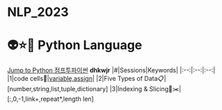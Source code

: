 # NLP_2023

# 👽⭐👿 Python Language
[Jump to Python 점프투파이썬](https://wikidocs.net/book/1)
**dhkwjr**
|#|Sessions|Keywords|
|:--:|:--:|:--:|
|1|code cells🐾|[variable,assign](https://github.com/20230212KIM/NLP_2023/blob/main/1_CodeCells_Basic_.ipynb)|
|2|Five Types of Data📋|[number,string,list,tuple,dictionary]
|3|Indexing & Slicing📌✂️|[:,0,-1,link+,repeat*,length len]
